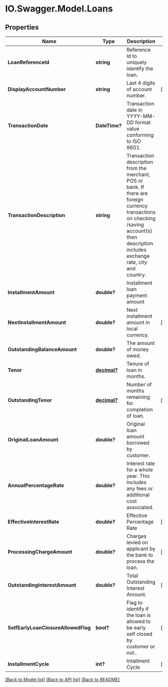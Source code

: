 # IO.Swagger.Model.Loans
## Properties

Name | Type | Description | Notes
------------ | ------------- | ------------- | -------------
**LoanReferenceId** | **string** | Reference Id to uniquely identify the loan.  | 
**DisplayAccountNumber** | **string** | Last 4 digits of account number.  | [optional] 
**TransactionDate** | **DateTime?** | Transaction date in YYYY-MM-DD format value conforming to ISO 8601. | 
**TransactionDescription** | **string** | Transaction description from the merchant, POS or bank. If there are foreign currency transactions on checking /saving account(s) then description includes exchange rate, city and country. | 
**InstallmentAmount** | **double?** | Installment loan payment amount | 
**NextInstallmentAmount** | **double?** | Next installment amount in local currency. | [optional] 
**OutstandingBalanceAmount** | **double?** | The amount of money owed. | 
**Tenor** | [**decimal?**](BigDecimal.md) | Tenure of loan in months. | 
**OutstandingTenor** | [**decimal?**](BigDecimal.md) | Number of months remaining for completion of loan. | [optional] 
**OriginalLoanAmount** | **double?** | Original loan amount borrowed by customer. | 
**AnnualPercentageRate** | **double?** | Interest rate for a whole year. This includes any fees or additional cost associated. | 
**EffectiveInterestRate** | **double?** | Effective Percentage Rate | [optional] 
**ProcessingChargeAmount** | **double?** | Charges levied on applicant by the bank to process the loan. | [optional] 
**OutstandingInterestAmount** | **double?** | Total Outstanding Interest Amount. | [optional] 
**SelfEarlyLoanClosureAllowedFlag** | **bool?** | Flag to identify if the loan is allowed to be early self closed by customer or not.. | [optional] 
**InstallmentCycle** | **int?** | Intallment Cycle | [optional] 

[[Back to Model list]](../README.md#documentation-for-models) [[Back to API list]](../README.md#documentation-for-api-endpoints) [[Back to README]](../README.md)

